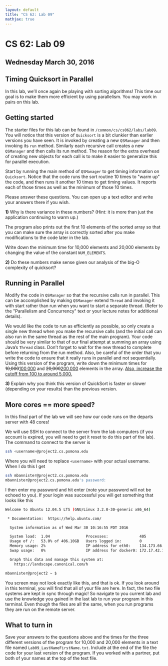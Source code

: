 ```yaml
---
layout: default
title: "CS 62: Lab 09"
mathjax: true
---
```


# CS 62: Lab 09

## Wednesday March 30, 2016

## Timing Quicksort in Parallel

In this lab, we’ll once again be playing with sorting algorithms! This time our goal is to make them more efficient by using parallelism. You may work in pairs on this lab.


## Getting started

The starter files for this lab can be found in `/common/cs/cs062/labs/lab09`. You will notice that this version of `Quicksort` is a bit clunkier than earlier versions you have seen. It is invoked by creating a new `QSManager` and then invoking its `run` method. Similarly each recursive call creates a new `QSManager` and then calls its run method. The reason for the extra overhead of creating new objects for each call is to make it easier to generalize this for parallel execution.

Start by running the main method of `QSManager` to get timing information on `Quicksort`. Notice that the code runs the sort routine 10 times to "warm up" the code, and then runs it another 10 times to get timing values. It reports each of those times as well as the minimum of those 10 times.

Please answer these questions. You can open up a text editor and write your answers there if you wish.

__1)__ Why is there variance in these numbers? (Hint: it is more than just the application continuing to warm up.)

The program also prints out the first 10 elements of the sorted array so that you can make sure the array is correctly sorted after you make modifications to the code later in the lab.

Write down the minimum time for 10,000 elements and 20,000 elements by changing the value of the constant `NUM_ELEMENTS`.

__2)__ Do these numbers make sense given our analysis of the big-O complexity of quicksort?

## Running in Parallel

Modify the code in `QSManager` so that the recursive calls run in parallel. This can be accomplished by making `QSManager` extend `Thread` and invoking it with start rather than run when you want to start a separate thread. (Refer to the "Parallelism and Concurrency" text or your lecture notes for additional details).

We would like the code to run as efficiently as possible, so only create a single new thread when you make the recursive calls (and the initial call can also run in the same thread as the rest of the main program). Your code should be very similar to that of our final attempt at summing an array using Java’s `Thread` class. Don’t forget to wait for the new thread to complete before returning from the run method. Also, be careful of the order that you write the code to ensure that it really runs in parallel and not sequentially. Using this version of the program, write down the minimum times for <del>10,000</del><ins>100,000</ins> and <del>20,000</del><ins>200,000</ins> elements in the array. <ins>Also, increase the cutoff from 100 to around 5,000.</ins>

__3)__ Explain why you think this version of QuickSort is faster or slower (depending on your results) than the previous version.


## More cores == more speed?

In this final part of the lab we will see how our code runs on the departs server with 48 cores!

We will use SSH to connect to the server from the lab computers (if you account is expired, you will need to get it reset to do this part of the lab). The command to connect to the server is

```bash
ssh <username>@project2.cs.pomona.edu
```

Where you will need to replace `<username>` with your actual username. When I do this I get

```bash
ssh mbannister@project2.cs.pomona.edu
mbannister@project2.cs.pomona.edu's password:
```

I then enter my password and hit enter (note your password will not be echoed to you). If your login was successful you will get something that looks like this

```bash
Welcome to Ubuntu 12.04.5 LTS (GNU/Linux 3.2.0-30-generic x86_64)

 * Documentation:  https://help.ubuntu.com/

  System information as of Wed Mar 30 10:16:55 PDT 2016

  System load:  1.04                Processes:              405
  Usage of /:   53.0% of 406.10GB   Users logged in:        0
  Memory usage: 2%                  IP address for eth0:    134.173.66.121
  Swap usage:   0%                  IP address for docker0: 172.17.42.1

  Graph this data and manage this system at:
    https://landscape.canonical.com/h

mbannister@project2 ~ $
```

You screen may not look exactly like this, and that is ok. If you look around in this terminal, you will find that all of your file are here. In fact, the two file systems are kept in sync through magic! So navigate to you current lab and use the knowledge you gained in the last lab to run your program in this terminal. Even though the files are all the same, when you run programs they are run on the remote server.

## What to turn in

Save your answers to the questions above and the times for the three different versions of the program for 10,000 and 20,000 elements in a text file named `Lab09_LastNameFirstName.txt`. Include at the end of the file the code for your last version of the program. If you worked with a partner, put both of your names at the top of the text file.
